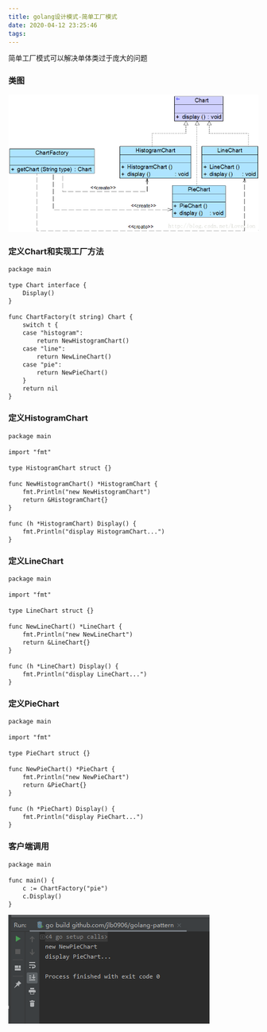 ```yaml
---
title: golang设计模式-简单工厂模式
date: 2020-04-12 23:25:46
tags:
---
```


简单工厂模式可以解决单体类过于庞大的问题

### 类图
![](/images/simple-factory.jpg)
<!-- more -->

### 定义Chart和实现工厂方法
```
package main

type Chart interface {
	Display()
}

func ChartFactory(t string) Chart {
	switch t {
	case "histogram":
		return NewHistogramChart()
	case "line":
		return NewLineChart()
	case "pie":
		return NewPieChart()
	}
	return nil
}
```

### 定义HistogramChart
```
package main

import "fmt"

type HistogramChart struct {}

func NewHistogramChart() *HistogramChart {
	fmt.Println("new NewHistogramChart")
	return &HistogramChart{}
}

func (h *HistogramChart) Display() {
	fmt.Println("display HistogramChart...")
}
```

### 定义LineChart
```
package main

import "fmt"

type LineChart struct {}

func NewLineChart() *LineChart {
	fmt.Println("new NewLineChart")
	return &LineChart{}
}

func (h *LineChart) Display() {
	fmt.Println("display LineChart...")
}
```

### 定义PieChart
```
package main

import "fmt"

type PieChart struct {}

func NewPieChart() *PieChart {
	fmt.Println("new NewPieChart")
	return &PieChart{}
}

func (h *PieChart) Display() {
	fmt.Println("display PieChart...")
}
```


### 客户端调用
```
package main

func main() {
	c := ChartFactory("pie")
	c.Display()
}
```

![](/images/simple-factory-client.PNG)